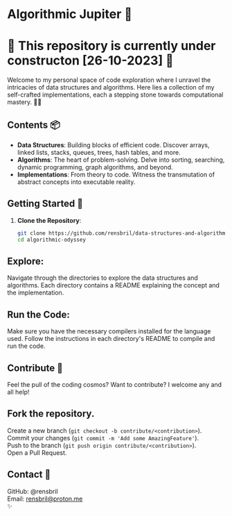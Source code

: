 # Algorithmic Jupiter 🚀
# 🚧 This repository is currently under constructon [26-10-2023] 🚧

Welcome to my personal space of code exploration where I unravel the intricacies of data structures and algorithms. Here lies a collection of my self-crafted implementations, each a stepping stone towards computational mastery. 🧠💡

## Contents 📦

- **Data Structures**: Building blocks of efficient code. Discover arrays, linked lists, stacks, queues, trees, hash tables, and more.
- **Algorithms**: The heart of problem-solving. Delve into sorting, searching, dynamic programming, graph algorithms, and beyond.
- **Implementations**: From theory to code. Witness the transmutation of abstract concepts into executable reality.

## Getting Started 🏁

1. **Clone the Repository**:
   ```bash
   git clone https://github.com/rensbril/data-structures-and-algorithms.git
   cd algorithmic-odyssey
   ```
   
## Explore:
Navigate through the directories to explore the data structures and algorithms.
Each directory contains a README explaining the concept and the implementation.

## Run the Code:
Make sure you have the necessary compilers installed for the language used.
Follow the instructions in each directory's README to compile and run the code.

## Contribute 🤝
Feel the pull of the coding cosmos? Want to contribute? I welcome any and all help!

## Fork the repository.
Create a new branch (`git checkout -b contribute/<contribution>`).  
Commit your changes (`git commit -m 'Add some AmazingFeature'`).  
Push to the branch (`git push origin contribute/<contribution>`).  
Open a Pull Request.

## Contact 💌
GitHub: @rensbril  
Email: rensbril@proton.me  
✨
